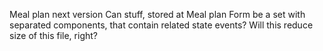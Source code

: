 Meal plan next version
Can stuff, stored at Meal plan Form be a set with separated components, that contain related state events?
Will this reduce size of this file, right?
